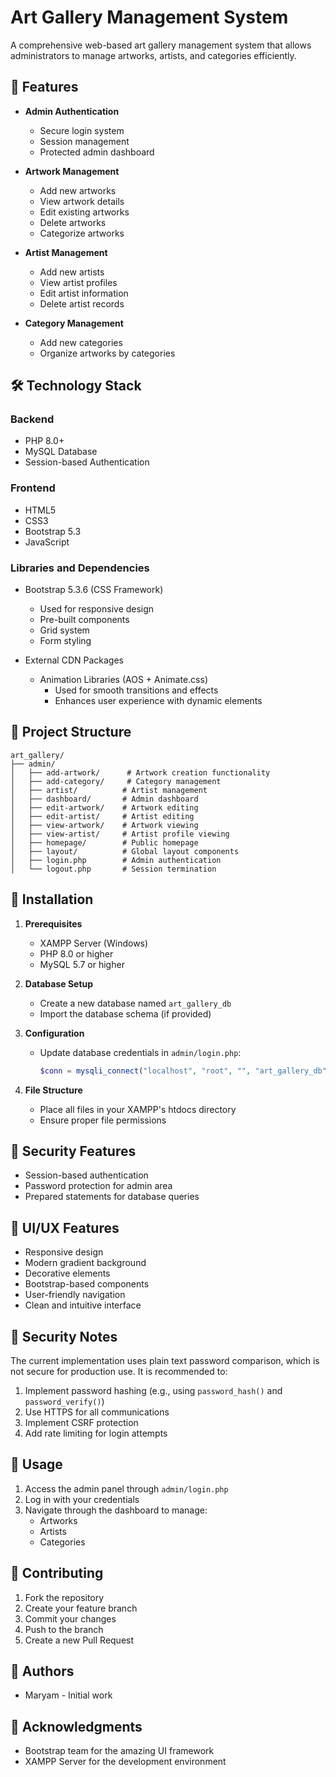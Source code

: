 # Art Gallery Management System

A comprehensive web-based art gallery management system that allows administrators to manage artworks, artists, and categories efficiently.

## 🚀 Features

- **Admin Authentication**
  - Secure login system
  - Session management
  - Protected admin dashboard

- **Artwork Management**
  - Add new artworks
  - View artwork details
  - Edit existing artworks
  - Delete artworks
  - Categorize artworks

- **Artist Management**
  - Add new artists
  - View artist profiles
  - Edit artist information
  - Delete artist records

- **Category Management**
  - Add new categories
  - Organize artworks by categories

## 🛠️ Technology Stack

### Backend
- PHP 8.0+
- MySQL Database
- Session-based Authentication

### Frontend
- HTML5
- CSS3
- Bootstrap 5.3
- JavaScript

### Libraries and Dependencies
- Bootstrap 5.3.6 (CSS Framework)
  - Used for responsive design
  - Pre-built components
  - Grid system
  - Form styling

- External CDN Packages
  - Animation Libraries (AOS + Animate.css)
    - Used for smooth transitions and effects
    - Enhances user experience with dynamic elements

## 📁 Project Structure

```
art_gallery/
├── admin/
│   ├── add-artwork/      # Artwork creation functionality
│   ├── add-category/     # Category management
│   ├── artist/          # Artist management
│   ├── dashboard/       # Admin dashboard
│   ├── edit-artwork/    # Artwork editing
│   ├── edit-artist/     # Artist editing
│   ├── view-artwork/    # Artwork viewing
│   ├── view-artist/     # Artist profile viewing
│   ├── homepage/        # Public homepage
│   ├── layout/          # Global layout components
│   ├── login.php        # Admin authentication
│   └── logout.php       # Session termination
```

## 🔧 Installation

1. **Prerequisites**
   - XAMPP Server (Windows)
   - PHP 8.0 or higher
   - MySQL 5.7 or higher

2. **Database Setup**
   - Create a new database named `art_gallery_db`
   - Import the database schema (if provided)

3. **Configuration**
   - Update database credentials in `admin/login.php`:
     ```php
     $conn = mysqli_connect("localhost", "root", "", "art_gallery_db");
     ```

4. **File Structure**
   - Place all files in your XAMPP's htdocs directory
   - Ensure proper file permissions

## 🔐 Security Features

- Session-based authentication
- Password protection for admin area
- Prepared statements for database queries

## 🎨 UI/UX Features

- Responsive design
- Modern gradient background
- Decorative elements
- Bootstrap-based components
- User-friendly navigation
- Clean and intuitive interface

## 🚨 Security Notes

The current implementation uses plain text password comparison, which is not secure for production use. It is recommended to:

1. Implement password hashing (e.g., using `password_hash()` and `password_verify()`)
2. Use HTTPS for all communications
3. Implement CSRF protection
4. Add rate limiting for login attempts

## 📝 Usage

1. Access the admin panel through `admin/login.php`
2. Log in with your credentials
3. Navigate through the dashboard to manage:
   - Artworks
   - Artists
   - Categories

## 🤝 Contributing

1. Fork the repository
2. Create your feature branch
3. Commit your changes
4. Push to the branch
5. Create a new Pull Request


## 👥 Authors

- Maryam - Initial work

## 🙏 Acknowledgments

- Bootstrap team for the amazing UI framework
- XAMPP Server for the development environment 
